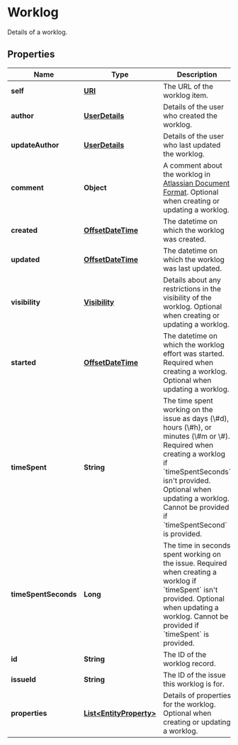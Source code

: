 

# Worklog

Details of a worklog.
## Properties

Name | Type | Description | Notes
------------ | ------------- | ------------- | -------------
**self** | [**URI**](URI.md) | The URL of the worklog item. |  [optional] [readonly]
**author** | [**UserDetails**](UserDetails.md) | Details of the user who created the worklog. |  [optional] [readonly]
**updateAuthor** | [**UserDetails**](UserDetails.md) | Details of the user who last updated the worklog. |  [optional] [readonly]
**comment** | **Object** | A comment about the worklog in [Atlassian Document Format](https://developer.atlassian.com/cloud/jira/platform/apis/document/structure/). Optional when creating or updating a worklog. |  [optional]
**created** | [**OffsetDateTime**](OffsetDateTime.md) | The datetime on which the worklog was created. |  [optional] [readonly]
**updated** | [**OffsetDateTime**](OffsetDateTime.md) | The datetime on which the worklog was last updated. |  [optional] [readonly]
**visibility** | [**Visibility**](Visibility.md) | Details about any restrictions in the visibility of the worklog. Optional when creating or updating a worklog. |  [optional]
**started** | [**OffsetDateTime**](OffsetDateTime.md) | The datetime on which the worklog effort was started. Required when creating a worklog. Optional when updating a worklog. |  [optional]
**timeSpent** | **String** | The time spent working on the issue as days (\\#d), hours (\\#h), or minutes (\\#m or \\#). Required when creating a worklog if &#x60;timeSpentSeconds&#x60; isn&#39;t provided. Optional when updating a worklog. Cannot be provided if &#x60;timeSpentSecond&#x60; is provided. |  [optional]
**timeSpentSeconds** | **Long** | The time in seconds spent working on the issue. Required when creating a worklog if &#x60;timeSpent&#x60; isn&#39;t provided. Optional when updating a worklog. Cannot be provided if &#x60;timeSpent&#x60; is provided. |  [optional]
**id** | **String** | The ID of the worklog record. |  [optional] [readonly]
**issueId** | **String** | The ID of the issue this worklog is for. |  [optional] [readonly]
**properties** | [**List&lt;EntityProperty&gt;**](EntityProperty.md) | Details of properties for the worklog. Optional when creating or updating a worklog. |  [optional]




